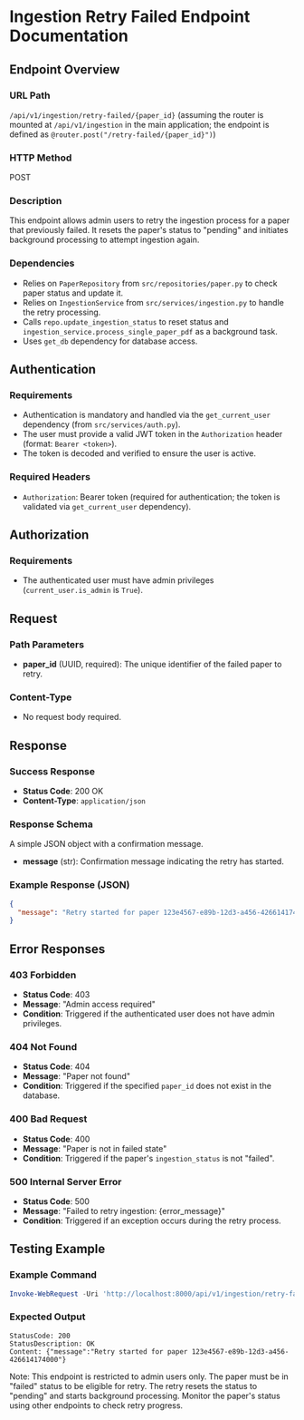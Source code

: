 # Ingestion Retry Failed Endpoint Documentation

## Endpoint Overview

### URL Path
`/api/v1/ingestion/retry-failed/{paper_id}` (assuming the router is mounted at `/api/v1/ingestion` in the main application; the endpoint is defined as `@router.post("/retry-failed/{paper_id}")`)

### HTTP Method
POST

### Description
This endpoint allows admin users to retry the ingestion process for a paper that previously failed. It resets the paper's status to "pending" and initiates background processing to attempt ingestion again.

### Dependencies
- Relies on `PaperRepository` from `src/repositories/paper.py` to check paper status and update it.
- Relies on `IngestionService` from `src/services/ingestion.py` to handle the retry processing.
- Calls `repo.update_ingestion_status` to reset status and `ingestion_service.process_single_paper_pdf` as a background task.
- Uses `get_db` dependency for database access.

## Authentication

### Requirements
- Authentication is mandatory and handled via the `get_current_user` dependency (from `src/services/auth.py`).
- The user must provide a valid JWT token in the `Authorization` header (format: `Bearer <token>`).
- The token is decoded and verified to ensure the user is active.

### Required Headers
- `Authorization`: Bearer token (required for authentication; the token is validated via `get_current_user` dependency).

## Authorization

### Requirements
- The authenticated user must have admin privileges (`current_user.is_admin` is `True`).

## Request

### Path Parameters
- **paper_id** (UUID, required): The unique identifier of the failed paper to retry.

### Content-Type
- No request body required.

## Response

### Success Response
- **Status Code**: 200 OK
- **Content-Type**: `application/json`

### Response Schema
A simple JSON object with a confirmation message.

- **message** (str): Confirmation message indicating the retry has started.

### Example Response (JSON)
```json
{
  "message": "Retry started for paper 123e4567-e89b-12d3-a456-426614174000"
}
```

## Error Responses

### 403 Forbidden
- **Status Code**: 403
- **Message**: "Admin access required"
- **Condition**: Triggered if the authenticated user does not have admin privileges.

### 404 Not Found
- **Status Code**: 404
- **Message**: "Paper not found"
- **Condition**: Triggered if the specified `paper_id` does not exist in the database.

### 400 Bad Request
- **Status Code**: 400
- **Message**: "Paper is not in failed state"
- **Condition**: Triggered if the paper's `ingestion_status` is not "failed".

### 500 Internal Server Error
- **Status Code**: 500
- **Message**: "Failed to retry ingestion: {error_message}"
- **Condition**: Triggered if an exception occurs during the retry process.

## Testing Example

### Example Command
```powershell
Invoke-WebRequest -Uri 'http://localhost:8000/api/v1/ingestion/retry-failed/123e4567-e89b-12d3-a456-426614174000' -Method POST -Headers @{Authorization="Bearer eyJhbGciOiJIUzI1NiIsInR5cCI6IkpXVCJ9.eyJzdWIiOiJhZG1pbiIsImV4cCI6MTc1ODg3MDc4OH0.GrXDnxCPAYJxm3rG33_0bP3hMJXTu5FX68uHHF1WV1I"}
```

### Expected Output
```
StatusCode: 200
StatusDescription: OK
Content: {"message":"Retry started for paper 123e4567-e89b-12d3-a456-426614174000"}
```

Note: This endpoint is restricted to admin users only. The paper must be in "failed" status to be eligible for retry. The retry resets the status to "pending" and starts background processing. Monitor the paper's status using other endpoints to check retry progress.